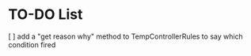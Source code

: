 # TO-DO List

[ ] add a "get reason why" method to TempControllerRules to say which condition fired
